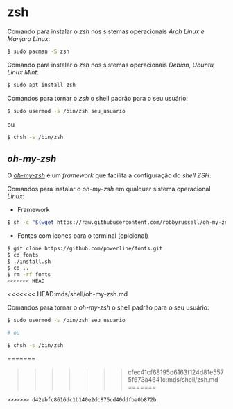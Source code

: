 zsh
===

Comando para instalar o _zsh_ nos sistemas operacionais _Arch Linux e Manjaro Linux_:

```bash
$ sudo pacman -S zsh
```

Comando para instalar o _zsh_ nos sistemas operacionais _Debian, Ubuntu, Linux Mint_:

```bash
$ sudo apt install zsh
```

Comandos para tornar o _zsh_ o shell padrão para o seu usuário:

```bash
$ sudo usermod -s /bin/zsh seu_usuario
```

ou

```bash
$ chsh -s /bin/zsh
```

## _oh-my-zsh_

O _[oh-my-zsh](http://ohmyz.sh/)_ é um _framework_ que facilita a configuração do _shell_ _ZSH_.

Comandos para instalar o _oh-my-zsh_ em qualquer sistema operacional _Linux_:

+ Framework

```bash
$ sh -c "$(wget https://raw.githubusercontent.com/robbyrussell/oh-my-zsh/master/tools/install.sh -O -)"
```

+ Fontes com icones para o terminal (opicional)

```bash
$ git clone https://github.com/powerline/fonts.git
$ cd fonts
$ ./install.sh
$ cd ..
$ rm -rf fonts
<<<<<<< HEAD
```
<<<<<<< HEAD:mds/shell/oh-my-zsh.md

Comandos para tornar o _oh-my-zsh_ o shell padrão para o seu usuário:

``` sh
$ sudo usermod -s /bin/zsh seu_usuario

# ou

$ chsh -s /bin/zsh
```
=======
>>>>>>> cfec41cf68195d6163f124d81e5575f673a4641c:mds/shell/zsh.md
=======
```
>>>>>>> d42ebfc8616dc1b140e2dc876cd40ddfba0b872b
